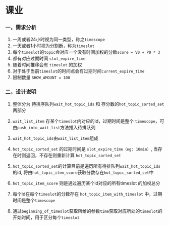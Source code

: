 # 课业
### 一，需求分析
1. 一周或者24小时视为同一类型，称之`timescope`
2. 一天或者1小时视为分割断，称为`timeslot`
3. 每个`timeslot`的`topic`会对应一个没有时间加权的分数`score = V0 + P0 * 3`
4. 都有对应过期时间 `slot_expire_time`
5. 随着时间推移会有 `timeslot` 的加权
6. 对于处于当前`timeslot`的时间点会有过期时间`current_expire_time`
7. 限制数量 `SHOW_AMOUNT = 100`


### 二，设计说明
1. 整体分为 待排序队列`wait_hot_topic_ids` 和 存分数的`hot_topic_sorted_set`两部分

2. `wait_list_item` 存某个`timeslot`内对应的id，过期时间是整个 `timescope`，可由`push_into_wait_list`方法推入待排队列

3. `wait_hot_topic_ids`由`wait_list_item`组成

4. `hot_topic_sorted_set` 的过期时间是 `slot_expire_time（eg: 10min）`, 当存在时则返回，不存在则重新计算 `hot_topic_sorted_set`

5. `hot_topic_sorted_set`的计算目前是遍历所有待排队列`wait_hot_topic_ids`的id, 将由`hot_topic_item_score`获取分数存在`hot_topic_sorted_set`中

6. `hot_topic_item_score` 则是通过遍历某个id对应的所有timeslot 的加权总分

7. 每个id在每个`timeslot`的分数存在 `hot_topic_item_with_timeslot` 中，过期时间是整个`timescope`

8. 通过`beginning_of_timeslot`获取所给的参数`time`获取对应所处的`timeslot`的开始时间，用于区分每个`timeslot`
